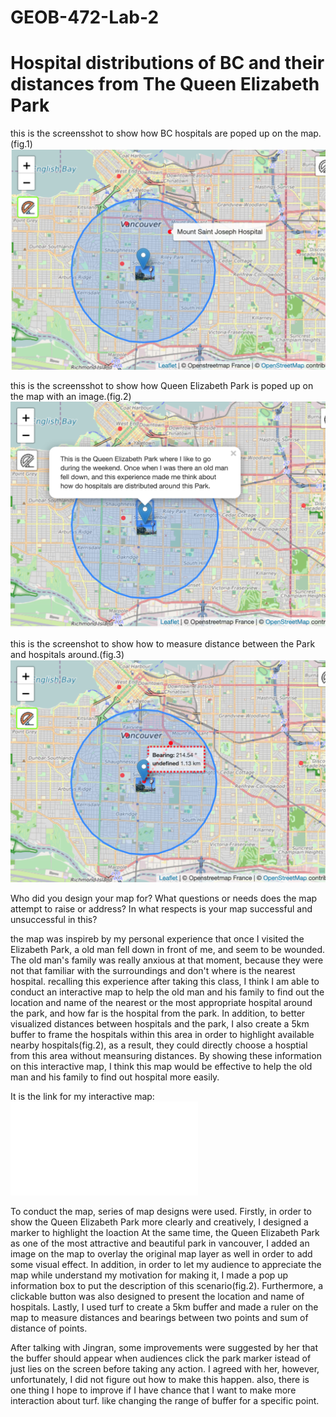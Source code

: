 # GEOB-472-Lab-2
# Hospital distributions of BC and their distances from The Queen Elizabeth Park


this is the screensshot to show how BC hospitals are poped up on the map.(fig.1)
![](Screen%20Shot%20for%20hospital%20pop%20up.png)

this is the screensshot to show how Queen Elizabeth Park is poped up on the map with an image.(fig.2)
![](Screen%20Shot%20for%20park%20pop%20up.png)

this is the screenshot to show how to measure distance between the Park and hospitals around.(fig.3)
![](Screen%20Shot%20for%20meansuring%20distance.png)

Who did you design your map for? What questions or needs does the map attempt to raise or address? In what respects is your map successful and unsuccessful in this?

the map was inspireb by my personal experience that once I visited the Elizabeth Park, a old man fell down in front of me, and seem to be wounded. The old man's family was really anxious at that moment, because they  were not that familiar with the surroundings and don't where is the nearest hospital. recalling this experience after taking this class, I think I am able to conduct an interactive map to help the old man and his family to find out the location and name of the nearest or the most appropriate hospital around the park, and how far is the hospital from the park. In addition, to better visualized distances between hospitals and the park, I also create a 5km buffer to frame the hospitals within this area in order to highlight available nearby hospitals(fig.2), as a result, they could directly choose a hosptial from this area without meansuring distances. By showing these information on this interactive map, I think this map would be effective to help the old man and his family to find out hospital more easily. 

It is the link for my interactive map: 
![](GEOB472Lab2map.html)


To conduct the map, series of map designs were used. Firstly, in order to show the Queen Elizabeth Park more clearly and creatively, I designed a marker to highlight the loaction At the same time, the Queen Elizabeth Park as one of the most attractive and beautiful park in vancouver, I added an image on the map to overlay the original map layer as well in order to add some visual effect. In addition, in order to let my audience to appreciate the map while understand my motivation for making it, I made a pop up information box to put the description of this scenario(fig.2). Furthermore, a clickable button was also designed to present the location and name of hospitals. Lastly, I used turf to create a 5km buffer and made a ruler on the map to measure distances and bearings between two points and sum of distance of points. 

After talking with Jingran, some improvements were suggested by her that the buffer should appear when audiences click the park marker istead of just lies on the screen before taking any action. I agreed with her, however, unfortunately, I did not figure out how to make this happen. also, there is one thing I hope to improve if I have chance that I want to make more interaction about turf. like changing the range of buffer for a specific point. 

